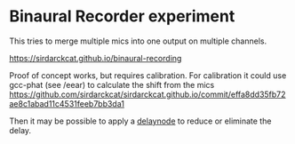 # Binaural Recorder experiment

This tries to merge multiple mics into one output on multiple channels.

https://sirdarckcat.github.io/binaural-recording

Proof of concept works, but requires calibration. For calibration it could use gcc-phat (see /eear) to calculate the shift from the mics
https://github.com/sirdarckcat/sirdarckcat.github.io/commit/effa8dd35fb72ae8c1abad11c4531feeb7bb3da1

Then it may be possible to apply a [delaynode](https://developer.mozilla.org/en-US/docs/Web/API/DelayNode/DelayNode) to reduce or eliminate the delay.

